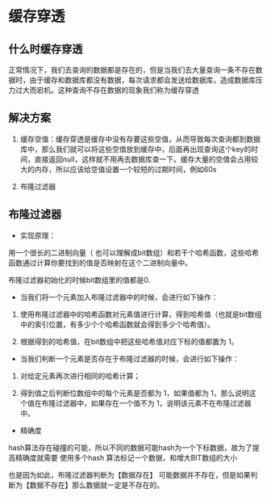 # 缓存穿透

## 什么时缓存穿透

正常情况下，我们去查询的数据都是存在的，但是当我们去大量查询一条不存在数据时，由于缓存和数据库都没有数据，每次请求都会发送给数据库，造成数据库压力过大而宕机。这种查询不存在数据的现象我们称为缓存穿透

## 解决方案

1. 缓存空值：缓存穿透是缓存中没有存要这些空值，从而导致每次查询都到数据库中，那么我们就可以将这些空值放到缓存中，后面再出现查询这个key的时间，直接返回null，这样就不用再去数据库查一下。缓存大量的空值会占用较大的内存，所以应该给空值设置一个较短的过期时间，例如60s

2. 布隆过滤器

## 布隆过滤器

+ 实现原理：

用一个很长的二进制向量（ 也可以理解成bit数组）和若干个哈希函数，这些哈希函数通过计算你要找到的值是否映射在这个二进制向量中。

布隆过滤器初始化的时候bit数组里的值都是0.

+ 当我们将一个元素加入布隆过滤器中的时候，会进行如下操作：

1. 使用布隆过滤器中的哈希函数对元素值进行计算，得到哈希值（也就是bit数组中的索引位置，有多少个个哈希函数就会得到多少个哈希值）。　　

2. 根据得到的哈希值，在bit数组中把这些哈希值对应下标的值都置为 1。

+ 当我们判断一个元素是否存在于布隆过滤器的时候，会进行如下操作：

1. 对给定元素再次进行相同的哈希计算；

2. 得到值之后判断位数组中的每个元素是否都为 1，如果值都为 1，那么说明这个值在布隆过滤器中，如果存在一个值不为 1，说明该元素不在布隆过滤器中。

+ 精确度

hash算法存在碰撞的可能，所以不同的数据可能hash为一个下标数据，故为了提高精确度就需要 使用多个hash 算法标记一个数据，和增大BIT数组的大小

也是因为如此，布隆过滤器判断为【数据存在】 可能数据并不存在，但是如果判断为【数据不存在】那么数据就一定是不存在的。
